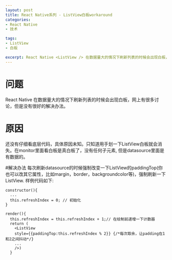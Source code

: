 ```yaml
---
layout: post
title: React Native系列 - ListView白板workaround
categories:
- React Native
- 技术

tags:
- ListView
- 白板

excerpt: React Native <ListView /> 在数据量大的情况下刷新列表的时候会出现白板，网上有很多讨论，但是没有很好的解决办法。有一个比较稳定的workaround分享一下.
---
```


# 问题
React Native <ListView /> 在数据量大的情况下刷新列表的时候会出现白板，网上有很多讨论，但是没有很好的解决办法。


# 原因
还没有仔细看底层代码，具体原因未知。只知道用手划一下ListView白板就会消失。在monitor里面看白板是真白板了，没有任何子元素, 但是datasource里面是有数据的。

#解决办法
每次刷新datasource的时候强制改变一下ListView的paddingTop(你也可以改其它属性，比如margin，border，backgroundcolor等)，强制刷新一下ListView. 样例代码如下:

~~~
constructor(){
  ...  
  this.refreshIndex = 0; // 初始化
}

render(){
  this.refreshIndex = this.refreshIndex + 1;// 在绘制前递增一下计数器
  return (
    <ListView
    style={{paddingTop:this.refreshIndex % 2}} {/*每次取余，让padding在1和2之间抖动*/}
    ...
    />)
  }
~~~
